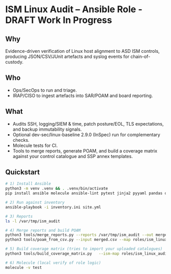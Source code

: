 # ISM Linux Audit – Ansible Role - DRAFT Work In Progress

## Why
Evidence-driven verification of Linux host alignment to ASD ISM controls, producing JSON/CSV/JUnit artefacts and syslog events for chain-of-custody.

## Who
- Ops/SecOps to run and triage.
- IRAP/CISO to ingest artefacts into SAR/POAM and board reporting.

## What
- Audits SSH, logging/SIEM & time, patch posture/EOL, TLS expectations, and backup immutability signals.
- Optional dev-sec/linux-baseline 2.9.0 (InSpec) run for complementary checks.
- Molecule tests for CI.
- Tools to merge reports, generate POAM, and build a coverage matrix against your control catalogue and SSP annex templates.

## Quickstart
```bash
# 1) Install Ansible
python3 -m venv .venv && . .venv/bin/activate
pip install ansible molecule ansible-lint pytest jinja2 pyyaml pandas openpyxl

# 2) Run against inventory
ansible-playbook -i inventory.ini site.yml

# 3) Reports
ls -l /var/tmp/ism_audit

# 4) Merge reports and build POAM
python3 tools/merge_reports.py --reports /var/tmp/ism_audit --out merged.csv
python3 tools/poam_from_csv.py --input merged.csv --map roles/ism_linux_audit/vars/control_map.yml --out poam.csv

# 5) Build coverage matrix (tries to import your uploaded catalogues)
python3 tools/build_coverage_matrix.py   --ism-map roles/ism_linux_audit/vars/control_map.yml   --ccm "/mnt/data/Cloud controls matrix template (June 2025).xlsx"   --ssp "/mnt/data/System security plan annex template (June 2025).xlsx"   --out coverage_matrix.xlsx

# 6) Molecule (local verify of role logic)
molecule -v test
```
